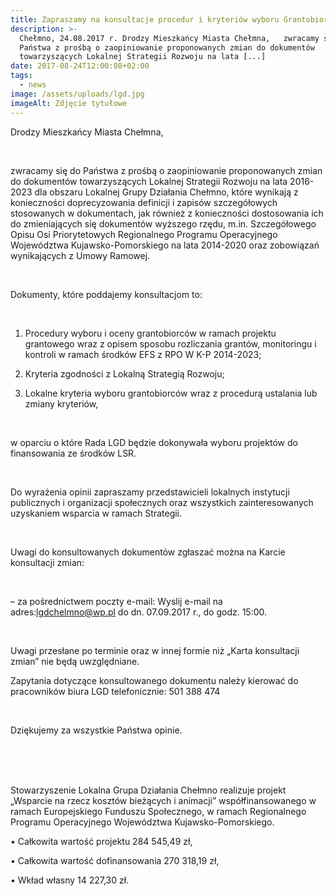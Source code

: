 ```yaml
---
title: Zapraszamy na konsultacje procedur i kryteriów wyboru Grantobiorców
description: >-
  Chełmno, 24.08.2017 r. Drodzy Mieszkańcy Miasta Chełmna,   zwracamy się do
  Państwa z prośbą o zaopiniowanie proponowanych zmian do dokumentów
  towarzyszących Lokalnej Strategii Rozwoju na lata [...]
date: 2017-08-24T12:00:08+02:00
tags:
  - news
image: /assets/uploads/lgd.jpg
imageAlt: Zdjęcie tytułowe
---
```

Drodzy Mieszkańcy Miasta Chełmna,

<br>

zwracamy się do Państwa z prośbą o zaopiniowanie proponowanych zmian do dokumentów towarzyszących Lokalnej Strategii Rozwoju na lata 2016-2023 dla obszaru Lokalnej Grupy Działania Chełmno, które wynikają z konieczności doprecyzowania definicji i zapisów szczegółowych stosowanych w dokumentach, jak również z konieczności dostosowania ich do zmieniających się dokumentów wyższego rzędu, m.in. Szczegółowego Opisu Osi Priorytetowych Regionalnego Programu Operacyjnego Województwa Kujawsko-Pomorskiego na lata 2014-2020 oraz zobowiązań wynikających z Umowy Ramowej. 

<br>

Dokumenty, które poddajemy konsultacjom to:

<br>

1. Procedury wyboru i oceny grantobiorców w ramach projektu grantowego wraz z opisem sposobu rozliczania grantów, monitoringu i kontroli w ramach środków EFS z RPO W K-P 2014-2023;

2. Kryteria zgodności z Lokalną Strategią Rozwoju;

3. Lokalne kryteria wyboru grantobiorców wraz z procedurą ustalania lub zmiany kryteriów,

<br>

w oparciu o które Rada LGD będzie dokonywała wyboru projektów do finansowania ze środków LSR.

<br>

Do wyrażenia opinii zapraszamy przedstawicieli lokalnych instytucji publicznych i organizacji społecznych oraz wszystkich zainteresowanych uzyskaniem wsparcia w ramach Strategii.

<br>

Uwagi do konsultowanych dokumentów zgłaszać można na Karcie konsultacji zmian:

<br>

– za pośrednictwem poczty e-mail:  Wyslij e-mail na adres:lgdchelmno@wp.pl do dn. 07.09.2017 r., do godz. 15:00.

<br>

Uwagi przesłane po terminie oraz w innej formie niż „Karta konsultacji zmian” nie będą uwzględniane.



Zapytania dotyczące konsultowanego dokumentu należy kierować do pracowników biura LGD telefonicznie: 501 388 474

<br>

Dziękujemy za wszystkie Państwa opinie.

<br>

<br>

<br>

Stowarzyszenie Lokalna Grupa Działania Chełmno realizuje projekt „Wsparcie na rzecz kosztów bieżących i animacji” współfinansowanego w ramach Europejskiego Funduszu Społecznego, w ramach Regionalnego Programu Operacyjnego Województwa Kujawsko-Pomorskiego.



• Całkowita wartość projektu 284 545,49 zł,



• Całkowita wartość dofinansowania 270 318,19 zł,



• Wkład własny 14 227,30 zł.

<br>
